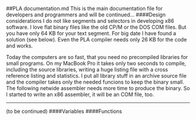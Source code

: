 ##PLA documentation.md
This is the main documentation file for developers and programmers and will be continued...
####Design considerations
I do not like segments and selectors in developing x86 software. I love flat binary files like the old CP/M or the DOS COM files. But you have only 64 KB for your text segment. For big date I have found a solution (see below). Even the PLA compiler needs only 26 KB for the code and works. 

Today the computers are so fast, that you need no precompiled libraries for small programs. On my MacBook Pro it takes only two seconds to compile, including the source libraries, writing a huge listing file with a cross reference listing and statistics. I put all library stuff in an archive source file and the compiler takes only the needed funcions to keep the binary small. The following netwide assembler needs more time to produce the binary. So I started to write an x86 assembler, it will be an COM file, too.

---
(to be continued)
####Variables
####Functions
